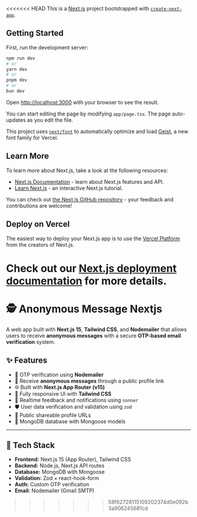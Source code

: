<<<<<<< HEAD
This is a [Next.js](https://nextjs.org) project bootstrapped with [`create-next-app`](https://nextjs.org/docs/app/api-reference/cli/create-next-app).

## Getting Started

First, run the development server:

```bash
npm run dev
# or
yarn dev
# or
pnpm dev
# or
bun dev
```

Open [http://localhost:3000](http://localhost:3000) with your browser to see the result.

You can start editing the page by modifying `app/page.tsx`. The page auto-updates as you edit the file.

This project uses [`next/font`](https://nextjs.org/docs/app/building-your-application/optimizing/fonts) to automatically optimize and load [Geist](https://vercel.com/font), a new font family for Vercel.

## Learn More

To learn more about Next.js, take a look at the following resources:

- [Next.js Documentation](https://nextjs.org/docs) - learn about Next.js features and API.
- [Learn Next.js](https://nextjs.org/learn) - an interactive Next.js tutorial.

You can check out [the Next.js GitHub repository](https://github.com/vercel/next.js) - your feedback and contributions are welcome!

## Deploy on Vercel

The easiest way to deploy your Next.js app is to use the [Vercel Platform](https://vercel.com/new?utm_medium=default-template&filter=next.js&utm_source=create-next-app&utm_campaign=create-next-app-readme) from the creators of Next.js.

Check out our [Next.js deployment documentation](https://nextjs.org/docs/app/building-your-application/deploying) for more details.
=======
# 
# 🕵️ Anonymous Message Nextjs

A web app built with **Next.js 15**, **Tailwind CSS**, and **Nodemailer** that allows users to receive **anonymous messages** with a secure **OTP-based email verification** system.

## ✨ Features

- 🔐 OTP verification using **Nodemailer**
- 💬 Receive **anonymous messages** through a public profile link
- 🌐 Built with **Next.js App Router (v15)**
- 🎨 Fully responsive UI with **Tailwind CSS**
- 🔄 Realtime feedback and notifications using `sonner`
- 🛡️ User data verification and validation using `zod`
- 🔗 Public shareable profile URLs
- 📁 MongoDB database with Mongoose models

---
 

## 🚀 Tech Stack

- **Frontend:** Next.js 15 (App Router), Tailwind CSS
- **Backend:** Node.js, Next.js API routes
- **Database:** MongoDB with Mongoose
- **Validation:** Zod + react-hook-form
- **Auth:** Custom OTP verification
- **Email:** Nodemailer (Gmail SMTP)

 
>>>>>>> 58f62728115109202374d0e092b3a906245681cd

